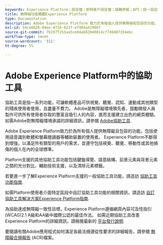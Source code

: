```yaml
---
keywords: Experience Platform；設定檔；即時客戶設定檔；疑難排解；API；統一設定檔；統一設定檔；統一；設定檔；rtcp;XDM圖表
title: 無障礙功能概觀Experience Platform
type: Documentation
description: Adobe Experience Platform 致力於為每個人提供無障礙和包容的功能。
exl-id: 54ce6826-09ee-4716-8237-ef904a41986f
source-git-commit: 7b197f253aa5ce04a682040814cf749407154ebc
workflow-type: tm+mt
source-wordcount: '311'
ht-degree: 5%

---
```


# Adobe Experience Platform中的協助工具

協助工具是指一系列功能，可讓軟體產品可供視覺、聽覺、認知、運動或其他類型的殘疾使用者使用，且盡量不費力。 Adobe是無障礙環境領先者，鼓勵開發人員製作可供所有使用者存取的豐富且吸引人的內容，進而支援建立出色的網頁體驗。 如需Adobe對無障礙環境承諾的詳細資訊，請參閱 [Adobe協助工具](https://www.adobe.com/accessibility.html).

Adobe Experience Platform致力於為所有個人提供無障礙且包容的功能，包括使用語音識別軟體和螢幕閱讀器等輔助裝置的使用者。 Experience Platform不斷得到增強，以滿足所有類型的用戶的需求，並遵守包括視覺、聽覺、移動性或其他損傷的個人在內的全球標準。

Platform支援的其他協助工具功能包括鍵盤導覽、語意結構、前景元素與背景元素之間的充分對比、輔助技術支援，以及清除元素標籤。

若要進一步了解Experience Platform支援的一般協助工具功能，請造訪 [協助工具功能指南](features.md).

如需Platform使用者介面特定區段中自訂協助工具功能的相關資訊，請造訪 [自訂協助工具解決方案Experience Platform指南](custom.md).

為協助達成無障礙一致性目標，Experience Platform遵循網頁內容可及性指引(WCAG)2.1 A級和AA級中國際公認的最佳作法。 如需近期協助工具改善Experience Platform的詳細資訊，請檢閱最新的 [平台發行說明](../release-notes/latest/latest.md).

要閱讀有關Adobe應用程式如何滿足各級法規遵從性要求的詳細報告，請參閱 [無障礙合規報告](https://www.adobe.com/accessibility/compliance.html) (ACR)檔案。
